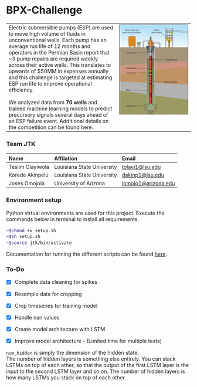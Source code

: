 # BPX-Challenge
<table>
    <tr valign=top>
        <td width="60%">
            Electric submersible pumps (ESP) are used to move high volume of fluids in unconventional wells.
            Each pump has an average run life of 12 months and operators in the Permian Basin report that ~3
            pump repairs are required weekly across their active wells. This translates to upwards of $50MM
            in expenses annually and this challenge is targeted at estimating ESP run life to improve
            operational efficiency.<br><br>
            We analyzed data from <b>70 wells</b> and trained machine learning models to predict precursory
            signals several days ahead of an ESP failure event. Additional details on the competition
            can be found <a src="https://www.spegcs.org/events/6836/">here</a>.
        </td>
        <td>
            <img src="ESP.png" height="auto" width="300px">
        </td>
    </tr>
</table>


### Team JTK
| Name | Affilation | Email |
| :-- | :-- | :-- |
| Teslim Olayiwola | Louisiana State University | tolayi1@lsu.edu |
| Korede Akinpelu | Louisiana State University | dakinp1@lsu.edu |
| Joses Omojola | University of Arizona | jomojo1@arizona.edu |


### Environment setup
Python virtual environments are used for this project. Execute the commands below in terminal to install all requirements.
```bash
~$chmod +x setup.sh
~$sh setup.sh
~$source jtk/bin/activate
```
Documentation for running the different scripts can be found [here](Documentation.md).


### To-Do
- [x] Complete data cleaning for spikes
- [x] Resample data for cropping
- [x] Crop timeseries for training model
- [x] Handle nan values
- [x] Create model architecture with LSTM
- [x] Improve model architecture - (Limited time for multiple tests)


`num_hidden` is simply the dimension of the hidden state.<br>
The number of hidden layers is something else entirely. You can stack LSTMs on top of each other, 
so that the output of the first LSTM layer is the input to the second LSTM layer and so on. 
The number of hidden layers is how many LSTMs you stack on top of each other.